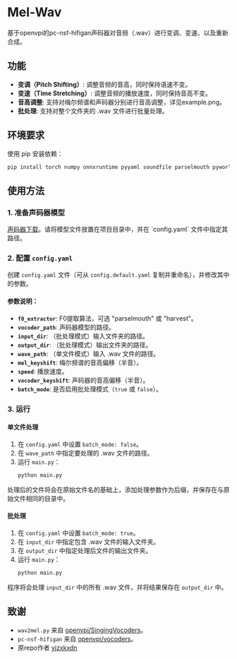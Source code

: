 # Mel-Wav

基于openvpi的pc-nsf-hifigan声码器对音频（.wav）进行变调、变速、以及重新合成。

## 功能

  * **变调（Pitch Shifting）**: 调整音频的音高，同时保持语速不变。
  * **变速（Time Stretching）**: 调整音频的播放速度，同时保持音高不变。
  * **音高调整**: 支持对梅尔频谱和声码器分别进行音高调整，详见example.png。
  * **批处理**: 支持对整个文件夹的 .wav 文件进行批量处理。

## 环境要求

使用 pip 安装依赖：

```bash
pip install torch numpy onnxruntime pyyaml soundfile parselmouth pyworld
```

## 使用方法

### 1\. 准备声码器模型

[声码器下载]([https://github.com/openvpi/SingingVocoders](https://github.com/openvpi/vocoders/releases/tag/pc-nsf-hifigan-44.1k-hop512-128bin-2025.02))。请将模型文件放置在项目目录中，并在 `config.yaml` 文件中指定其路径。

### 2\. 配置 `config.yaml`

创建 `config.yaml` 文件（可从 `config.default.yaml` 复制并重命名），并修改其中的参数。

#### 参数说明：

  * **`f0_extractor`**: F0提取算法，可选 "parselmouth" 或 "harvest"。
  * **`vocoder_path`**: 声码器模型的路径。
  * **`input_dir`**: （批处理模式）输入文件夹的路径。
  * **`output_dir`**: （批处理模式）输出文件夹的路径。
  * **`wave_path`**: （单文件模式）输入 .wav 文件的路径。
  * **`mel_keyshift`**: 梅尔频谱的音高偏移（半音）。
  * **`speed`**: 播放速度。
  * **`vocoder_keyshift`**: 声码器的音高偏移（半音）。
  * **`batch_mode`**: 是否启用批处理模式（`true` 或 `false`）。

### 3\. 运行

#### 单文件处理

1.  在 `config.yaml` 中设置 `batch_mode: false`。
2.  在 `wave_path` 中指定要处理的 .wav 文件的路径。
3.  运行 `main.py`：
    ```bash
    python main.py
    ```

处理后的文件将会在原始文件名的基础上，添加处理参数作为后缀，并保存在与原始文件相同的目录中。

#### 批处理

1.  在 `config.yaml` 中设置 `batch_mode: true`。
2.  在 `input_dir` 中指定包含 .wav 文件的输入文件夹。
3.  在 `output_dir` 中指定处理后文件的输出文件夹。
4.  运行 `main.py`：
    ```bash
    python main.py
    ```

程序将会处理 `input_dir` 中的所有 .wav 文件，并将结果保存在 `output_dir` 中。

## 致谢

  *  `wav2mel.py` 来自 [openvpi/SingingVocoders](https://github.com/openvpi/SingingVocoders)。
  *  `pc-nsf-hifigan` 来自 [openvpi/vocoders](https://github.com/openvpi/vocoders)。
  *  原repo作者 [yjzxkxdn](https://github.com/yjzxkxdn)
